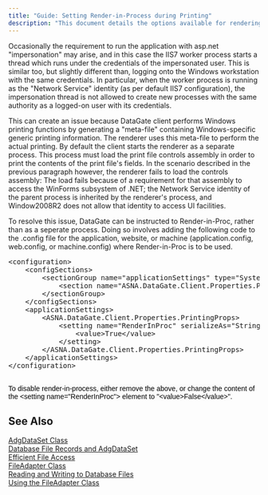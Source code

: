 ```yaml
---
title: "Guide: Setting Render-in-Process during Printing"
description: "This document details the options available for rendering Print content in-process effectively."
---
```


Occasionally the requirement to run the application with asp.net "impersonation" may arise, and in this case the IIS7 worker process starts a thread which runs under the credentials of the impersonated user. This is similar too, but slightly different than, logging onto the Windows workstation with the same credentials. In particular, when the worker process is running as the "Network Service" identity (as per default IIS7 configuration), the impersonation thread is not allowed to create new processes with the same authority as a logged-on user with its credentials. 

This can create an issue because DataGate client performs Windows printing functions by generating a "meta-file" containing Windows-specific generic printing information. The renderer uses this meta-file to perform the actual printing. By default the client starts the renderer as a separate process. This process must load the print file controls assembly in order to print the contents of the print file's fields. In the scenario described in the previous paragraph however, the renderer fails to load the controls assembly: The load fails because of a requirement for that assembly to access the WinForms subsystem of .NET; the Network Service identity of the parent process is inherited by the renderer's process, and Window2008R2 does not allow that identity to access UI facilities. 

To resolve this issue, DataGate can be instructed to Render-in-Proc, rather than as a seperate process. Doing so involves adding the following code to the .config file for the application, website, or machine (application.config, web.config, or machine.config) where Render-in-Proc is to be used.
<pre>&lt;configuration&gt;
    &lt;configSections&gt;
        &lt;sectionGroup name="applicationSettings" type="System.Configuration.ApplicationSettingsGroup, System, Version=2.0.0.0, Culture=neutral, PublicKeyToken=b77a5c561934e089" &gt;
            &lt;section name="ASNA.DataGate.Client.Properties.PrintingProps" type="System.Configuration.ClientSettingsSection, System, Version=2.0.0.0, Culture=neutral, PublicKeyToken=b77a5c561934e089" requirePermission="false" /&gt;
        &lt;/sectionGroup&gt;
    &lt;/configSections&gt;
    &lt;applicationSettings&gt;
        &lt;ASNA.DataGate.Client.Properties.PrintingProps&gt;
            &lt;setting name="RenderInProc" serializeAs="String"&gt;
                &lt;value&gt;True&lt;/value&gt;
            &lt;/setting&gt;
        &lt;/ASNA.DataGate.Client.Properties.PrintingProps&gt;
    &lt;/applicationSettings&gt;
&lt;/configuration&gt;
			</pre>

<span style="color: rgb(0, 0, 0); font-family: Verdana, Helvetica, Arial, sans-serif; font-size: 14px; font-style: normal; font-variant: normal; font-weight: normal; letter-spacing: normal; line-height: normal; orphans: 2; text-align: -webkit-auto; text-indent: 0px; text-transform: none; white-space: normal; widows: 2; word-spacing: 0px; -webkit-text-size-adjust: auto; -webkit-text-stroke-width: 0px; background-color: rgb(251, 251, 251); display: inline !important; float: none; "> To disable render-in-process, either remove the above, or change the content of the &lt;setting name="RenderInProc"&gt; element to "&lt;value&gt;False&lt;/value&gt;".</span>
## See Also


[AdgDataSet Class](adg-dataset-class.html)<br />
[Database File Records and AdgDataSet](database-file-recordsand-adg-dataset.html)<br />
[Efficient File Access](efficient-file-access.html)<br />
[FileAdapter Class](/reference/datagate/datagate-client/file-adapter.html)<br />
[Reading and Writing to Database Files](readingand-writingto-database-files.html)<br />
[Using the FileAdapter Class](usingthe-file-adapter-class.html)   

